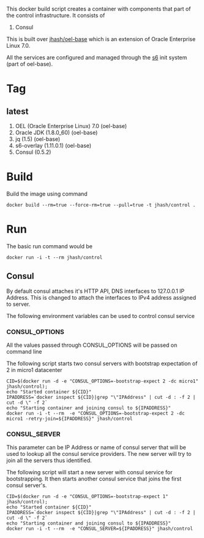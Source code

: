 This docker build script creates a container with components that part of the control infrastructure. It consists of
1. Consul 

This is built over [jhash/oel-base](https://github.com/shekhar-jha/docker/tree/master/jhash-base) which is an extension of Oracle Enterprise Linux 7.0.

All the services are configured and managed through the [s6](http://skarnet.org/software/s6/) init system (part of oel-base).

# Tag
## latest 
1. OEL (Oracle Enterprise Linux) 7.0 (oel-base)
2. Oracle JDK (1.8.0_60) (oel-base)
3. jq (1.5) (oel-base)
4. s6-overlay (1.11.0.1) (oel-base)
5. Consul (0.5.2)

# Build
Build the image using command
```
docker build --rm=true --force-rm=true --pull=true -t jhash/control .
```

# Run

The basic run command would be
```
docker run -i -t --rm jhash/control
```

## Consul

By default consul attaches it's HTTP API, DNS interfaces to 127.0.0.1 IP Address. This is changed to attach the interfaces to IPv4 address assigned to server.


The following environment variables can be used to control consul service

### CONSUL_OPTIONS
All the values passed through CONSUL_OPTIONS will be passed on command line

The following script starts two consul servers with bootstrap expectation of 2 in micro1 datacenter

```
CID=$(docker run -d -e "CONSUL_OPTIONS=-bootstrap-expect 2 -dc micro1" jhash/control);
echo "Started container ${CID}"
IPADDRESS=`docker inspect ${CID}|grep "\"IPAddress" | cut -d : -f 2 | cut -d \" -f 2`
echo "Starting container and joining consul to ${IPADDRESS}"
docker run -i -t --rm  -e "CONSUL_OPTIONS=-bootstrap-expect 2 -dc micro1 -retry-join=${IPADDRESS}" jhash/control
```

### CONSUL_SERVER
This parameter can be IP Address or name of consul server that will be used to lookup all the consul service providers. The new server will try to join all the servers thus identified.

The following script will start a new server with consul service for bootstrapping. It then starts another consul service that joins the first consul server's.

```
CID=$(docker run -d -e "CONSUL_OPTIONS=-bootstrap-expect 1" jhash/control);
echo "Started container ${CID}"
IPADDRESS=`docker inspect ${CID}|grep "\"IPAddress" | cut -d : -f 2 | cut -d \" -f 2`
echo "Starting container and joining consul to ${IPADDRESS}"
docker run -i -t --rm  -e "CONSUL_SERVER=${IPADDRESS}" jhash/control
```
